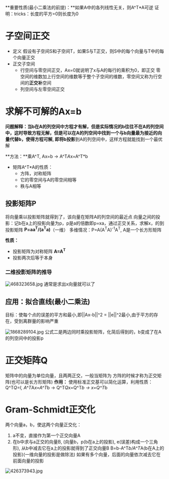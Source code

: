 **重要性质(最小二乘法的前提)：**如果A中的各列线性无关，则A^T*A可逆
证明：tricks：长度的平方=0则长度为0
# 子空间正交
- 定义
假设有子空间S和子空间T，如果S与T正交，则S中的每个向量与T中的每个向量正交
- 正交子空间
  * 行空间与零空间正交，Ax=0就说明了x与A的每行的乘积为0，即正交
  零空间的维数加上行空间的维数等于整个子空间的维数，零空间又称为行空间的**正交补**空间
  * 列空间与左零空间正交

# 求解不可解的Ax=b
**问题解释：**当b在A的列空间中方程才有解，但是实际情况的b往往不在A的列空间中，这时导致方程无解，但是可以在A的列空间中找到一个与b向量最为接近的向量代替b，使得方程可解, 即将b**投影**到A的列空间中，这样方程就能找到一个最优解

**方法：**乘A^T, Ax=b -> A^T*A*x=A^T*b

- 矩阵A^T*A的性质：
  * 方阵，对称矩阵
  * 它的零空间与A的零空间相等
  * 秩与A相等

## 投影矩阵P
将向量乘以投影矩阵就得到了，该向量在矩阵A的列空间的最近点
向量之间的投影：记b在a上的投影向量为p，p是a的倍数即p=xa，通过正交关系，求解x，的到投影矩阵 **P=aa<sup>T</sup>/(a<sup>T</sup>a)**（一维）
多维情况：P=A(A<sup>T</sup>A)<sup>-1</sup>A<sup>T</sup>, A是一个长方形矩阵

**性质：**
- 投影矩阵为对称矩阵 **A=A<sup>T</sup>**
- 投影两次后等于本身

### 二维投影矩阵的推导
![468323658.jpg](http://upload-images.jianshu.io/upload_images/3022282-07164972befd0a99.jpg?imageMogr2/auto-orient/strip%7CimageView2/2/w/1240)
通常是求出x向量就可以了


## 应用：拟合直线(最小二乘法)
目标：使每个点的误差的平方和最小,即||Ax-b||^2 = ||e||^2最小,由于平方的存在，受到离群量的影响严重

![1868289104.jpg](http://upload-images.jianshu.io/upload_images/3022282-88224874415637ba.jpg?imageMogr2/auto-orient/strip%7CimageView2/2/w/1240)
公式二是两边同时乘投影矩阵，化简后得到的，b变成了在A的列空间中的投影p

# 正交矩阵Q
矩阵中的向量为单位向量，且两两正交，一般当矩阵为 方阵的时候才称为正交矩阵(也可以是长方形矩阵)
**作用：** 使用标准正交基可以简化运算，利用性质：Q^T*Q=I,
A^T*A*x=A^T*b -> Q^T*Q*x=Q^T*b -> x=Q^T*b

# Gram-Schmidt正交化
两个向量a，b，使这两个向量正交化：
1. a不变，直接作为第一个正交向量A
2. 在b中求与a正交的向量B, (向量b，p(b在a上的投影), e(误差)构成一个三角形), 从b中减去它在a上的投影就得到了正交向量B
B=b-A^T*b/A^T*A(b在A上的投影)(一维向量的投影是做除法)
如果有多个向量，后面的向量依次减去它在前面向量的投影

![426373943.jpg](http://upload-images.jianshu.io/upload_images/3022282-6e50851af0464da7.jpg?imageMogr2/auto-orient/strip%7CimageView2/2/w/1240)

